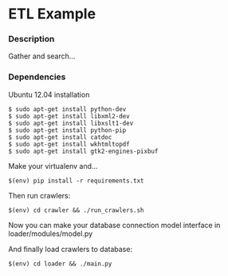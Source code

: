 ETL Example
========

### Description


Gather and search...


### Dependencies

Ubuntu 12.04 installation

```
$ sudo apt-get install python-dev
$ sudo apt-get install libxml2-dev
$ sudo apt-get install libxslt1-dev
$ sudo apt-get install python-pip
$ sudo apt-get install catdoc
$ sudo apt-get install wkhtmltopdf
$ sudo apt-get install gtk2-engines-pixbuf

```

Make your virtualenv and...

```
$(env) pip install -r requirements.txt
```

Then run crawlers:

```
$(env) cd crawler && ./run_crawlers.sh
```

Now you can make your database connection model interface in loader/modules/model.py

And finally load crawlers to database:

```
$(env) cd loader && ./main.py
```
